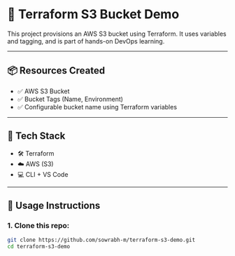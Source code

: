 # 🚀 Terraform S3 Bucket Demo

This project provisions an AWS S3 bucket using Terraform. It uses variables and tagging, and is part of hands-on DevOps learning.

---

## 📦 Resources Created
- ✅ AWS S3 Bucket
- ✅ Bucket Tags (Name, Environment)
- ✅ Configurable bucket name using Terraform variables

---

## 🧰 Tech Stack
- 🛠 Terraform
- ☁️ AWS (S3)
- 💻 CLI + VS Code

---

## 📝 Usage Instructions

### 1. Clone this repo:
```bash
git clone https://github.com/sowrabh-m/terraform-s3-demo.git
cd terraform-s3-demo

